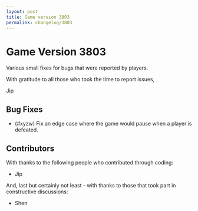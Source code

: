 ```yaml
---
layout: post
title: Game version 3803
permalink: changelog/3803
---
```


# Game Version 3803

Various small fixes for bugs that were reported by players.

With gratitude to all those who took the time to report issues,

Jip

## Bug Fixes

- (#xyzw) Fix an edge case where the game would pause when a player is defeated.

## Contributors

With thanks to the following people who contributed through coding:

- Jip

And, last but certainly not least - with thanks to those that took part in constructive discussions:

- Shen
